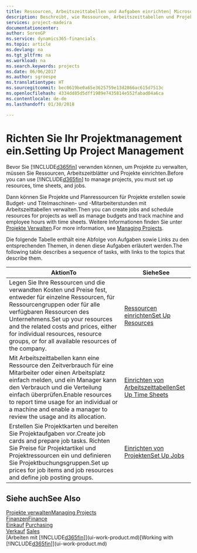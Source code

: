 ```yaml
---
title: Ressourcen, Arbeitszeittabellen und Aufgaben einrichten| Microsoft Docs
description: Beschreibt, wie Ressourcen, Arbeitszeittabellen und Projekte eingerichtet werden, um Projekte zu verwalten.
services: project-madeira
documentationcenter: 
author: SorenGP
ms.service: dynamics365-financials
ms.topic: article
ms.devlang: na
ms.tgt_pltfrm: na
ms.workload: na
ms.search.keywords: projects
ms.date: 06/06/2017
ms.author: sgroespe
ms.translationtype: HT
ms.sourcegitcommit: bec0619be0a65e3625759e13d2866ac615d7513c
ms.openlocfilehash: 4334dd85d5dff1989e7435814e552fabad04a6ca
ms.contentlocale: de-de
ms.lasthandoff: 01/30/2018

---
```

# <a name="setting-up-project-management"></a><span data-ttu-id="d17e5-103">Richten Sie Ihr Projektmanagement ein.</span><span class="sxs-lookup"><span data-stu-id="d17e5-103">Setting Up Project Management</span></span>
<span data-ttu-id="d17e5-104">Bevor Sie [!INCLUDE[d365fin](includes/d365fin_md.md)] verwnden können, um Projekte zu verwalten, müssen Sie Ressourcen, Arbeitszeitblätter und Projekte einrichten.</span><span class="sxs-lookup"><span data-stu-id="d17e5-104">Before you can use [!INCLUDE[d365fin](includes/d365fin_md.md)] to manage projects, you must set up resources, time sheets, and jobs.</span></span>

<span data-ttu-id="d17e5-105">Dann können Sie Projekte und Planressourcen für Projekte erstellen sowie Budget- und Titelmaschinen- und -Mitarbeiterstunden mit Arbeitszeittabellen verwalten.</span><span class="sxs-lookup"><span data-stu-id="d17e5-105">Then you can create jobs and schedule resources for projects as well as manage budgets and track machine and employee hours with time sheets.</span></span> <span data-ttu-id="d17e5-106">Weitere Informationen finden Sie unter [Projekte Verwalten](projects-manage-projects.md).</span><span class="sxs-lookup"><span data-stu-id="d17e5-106">For more information, see [Managing Projects](projects-manage-projects.md).</span></span>  

<span data-ttu-id="d17e5-107">Die folgende Tabelle enthält eine Abfolge von Aufgaben sowie Links zu den entsprechenden Themen, in denen diese Aufgaben erläutert werden.</span><span class="sxs-lookup"><span data-stu-id="d17e5-107">The following table describes a sequence of tasks, with links to the topics that describe them.</span></span>

| <span data-ttu-id="d17e5-108">Aktion</span><span class="sxs-lookup"><span data-stu-id="d17e5-108">To</span></span> | <span data-ttu-id="d17e5-109">Siehe</span><span class="sxs-lookup"><span data-stu-id="d17e5-109">See</span></span> |
| --- | --- |
| <span data-ttu-id="d17e5-110">Legen Sie Ihre Ressourcen und die verwandten Kosten und Preise fest, entweder für einzelne Ressourcen, für Ressourcengruppen oder für alle verfügbaren Ressourcen des Unternehmens.</span><span class="sxs-lookup"><span data-stu-id="d17e5-110">Set up your resources and the related costs and prices, either for individual resources, resource groups, or for all available resources of the company.</span></span> |[<span data-ttu-id="d17e5-111">Ressourcen einrichten</span><span class="sxs-lookup"><span data-stu-id="d17e5-111">Set Up Resources</span></span>](projects-how-setup-resources.md) |
| <span data-ttu-id="d17e5-112">Mit Arbeitszeittabellen kann eine Ressource den Zeitverbrauch für eine Mitarbeiter oder einen Arbeitsplatz einfach melden, und ein Manager kann den Verbrauch und die Verteilung einfach überprüfen.</span><span class="sxs-lookup"><span data-stu-id="d17e5-112">Enable resources to report time usage for an individual or a machine and enable a manager to review the usage and its allocation.</span></span> |[<span data-ttu-id="d17e5-113">Einrichten von Arbeitszeittabellen</span><span class="sxs-lookup"><span data-stu-id="d17e5-113">Set Up Time Sheets</span></span>](projects-how-setup-time-sheets.md) |
| <span data-ttu-id="d17e5-114">Erstellen Sie Projektkarten und bereiten Sie Projektaufgaben vor.</span><span class="sxs-lookup"><span data-stu-id="d17e5-114">Create job cards and prepare job tasks.</span></span> <span data-ttu-id="d17e5-115">Richten Sie Preise für Projektartikel und Projektressourcen ein und definieren Sie Projektbuchungsgruppen.</span><span class="sxs-lookup"><span data-stu-id="d17e5-115">Set up prices for job items and job resources and define job posting groups.</span></span> |[<span data-ttu-id="d17e5-116">Einrichten von Projekten</span><span class="sxs-lookup"><span data-stu-id="d17e5-116">Set Up Jobs</span></span>](projects-how-setup-jobs.md) |

## <a name="see-also"></a><span data-ttu-id="d17e5-117">Siehe auch</span><span class="sxs-lookup"><span data-stu-id="d17e5-117">See Also</span></span>
[<span data-ttu-id="d17e5-118">Projekte verwalten</span><span class="sxs-lookup"><span data-stu-id="d17e5-118">Managing Projects</span></span>](projects-manage-projects.md)  
[<span data-ttu-id="d17e5-119">Finanzen</span><span class="sxs-lookup"><span data-stu-id="d17e5-119">Finance</span></span>](finance.md)  
<span data-ttu-id="d17e5-120">[Einkauf](purchasing-manage-purchasing.md)       </span><span class="sxs-lookup"><span data-stu-id="d17e5-120">[Purchasing](purchasing-manage-purchasing.md)       </span></span>  
<span data-ttu-id="d17e5-121">[Verkauf](sales-manage-sales.md)   </span><span class="sxs-lookup"><span data-stu-id="d17e5-121">[Sales](sales-manage-sales.md)   </span></span>  
<span data-ttu-id="d17e5-122">[Arbeiten mit [!INCLUDE[d365fin](includes/d365fin_md.md)]](ui-work-product.md)</span><span class="sxs-lookup"><span data-stu-id="d17e5-122">[Working with [!INCLUDE[d365fin](includes/d365fin_md.md)]](ui-work-product.md)</span></span>  


